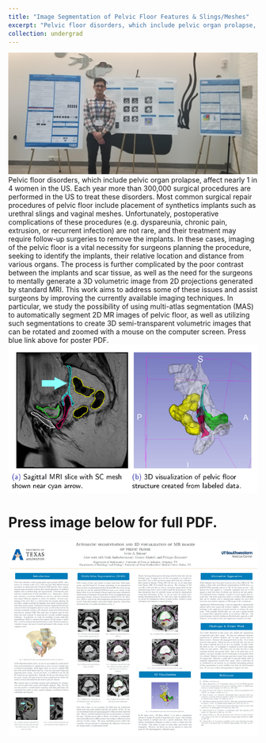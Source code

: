 ```yaml
---
title: "Image Segmentation of Pelvic Floor Features & Slings/Meshes"
excerpt: "Pelvic floor disorders, which include pelvic organ prolapse, affect nearly 1 in 4 women in the US. Each year more than 300,000 surgical procedures are performed in the US to treat these disorders. Most common surgical repair procedures of pelvic floor include placement of synthetics implants such as urethral slings and vaginal meshes. Unfortunately, postoperative complications of these procedures (e.g. dyspareunia, chronic pain, extrusion, or recurrent infection) are not rare, and their treatment may require follow-up surgeries to remove the implants. In these cases, imaging of the pelvic floor is a vital necessity for surgeons planning the procedure, seeking to identify the implants, their relative location and distance from various organs. The process is further complicated by the poor contrast between the implants and scar tissue, as well as the need for the surgeons to mentally generate a 3D volumetric image from 2D projections generated by standard MRI. This work aims to address some of these issues and assist surgeons by improving the currently available imaging techniques. In particular, we study the possibility of using multi-atlas segmentation (MAS) to automatically segment 2D MR images of pelvic floor, as well as utilizing such segmentations to create 3D semi-transparent volumetric images that can be rotated and zoomed with a mouse on the computer screen. Press blue link above for poster PDF. <br/><img src='/images/segmentation.png'>"
collection: undergrad
---
```

<img src='/images/segmentation_person.jpg'>
Pelvic floor disorders, which include pelvic organ prolapse, affect nearly 1 in 4 women in the US. Each year more than 300,000 surgical procedures are performed in the US to treat these disorders. Most common surgical repair procedures of pelvic floor include placement of synthetics implants such as urethral slings and vaginal meshes. Unfortunately, postoperative complications of these procedures (e.g. dyspareunia, chronic pain, extrusion, or recurrent infection) are not rare, and their treatment may require follow-up surgeries to remove the implants. In these cases, imaging of the pelvic floor is a vital necessity for surgeons planning the procedure, seeking to identify the implants, their relative location and distance from various organs. The process is further complicated by the poor contrast between the implants and scar tissue, as well as the need for the surgeons to mentally generate a 3D volumetric image from 2D projections generated by standard MRI. This work aims to address some of these issues and assist surgeons by improving the currently available imaging techniques. In particular, we study the possibility of using multi-atlas segmentation (MAS) to automatically segment 2D MR images of pelvic floor, as well as utilizing such segmentations to create 3D semi-transparent volumetric images that can be rotated and zoomed with a mouse on the computer screen. Press blue link above for poster PDF.
<img src='/images/segmentation.png'>


Press image below for full PDF.
======
[![iceberg](/images/segmentation2.png "Press image for link")](https://javiersc1.github.io/files/segmentation.pdf)
